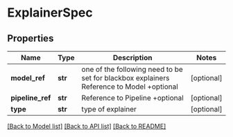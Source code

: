 # ExplainerSpec

## Properties
Name | Type | Description | Notes
------------ | ------------- | ------------- | -------------
**model_ref** | **str** | one of the following need to be set for blackbox explainers Reference to Model +optional | [optional] 
**pipeline_ref** | **str** | Reference to Pipeline +optional | [optional] 
**type** | **str** | type of explainer | [optional] 

[[Back to Model list]](../README.md#documentation-for-models) [[Back to API list]](../README.md#documentation-for-api-endpoints) [[Back to README]](../README.md)


